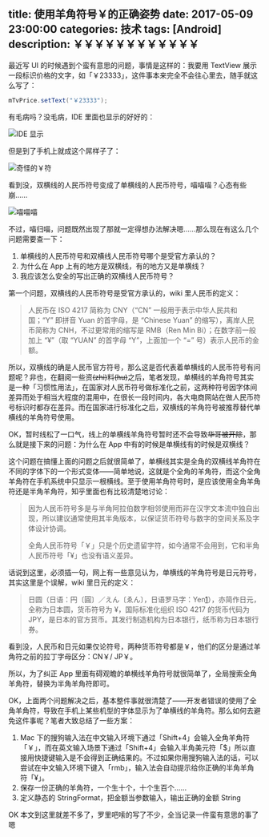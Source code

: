 title: 使用羊角符号￥的正确姿势
date: 2017-05-09 23:00:00
categories: 技术
tags: [Android]
description: ￥￥￥￥￥￥￥￥￥￥￥￥
---

最近写 UI 的时候遇到个蛮有意思的问题，事情是这样的：我要用 TextView 展示一段标识价格的文字，如「￥23333」，这件事本来完全不会往心里去，随手就这么写了：

```java
mTvPrice.setText("￥23333");
```

有毛病吗？没毛病，IDE 里面也显示的好好的：

![](http://ojanerta1.bkt.clouddn.com/2017-05-09-WX20170509-230333-2x.png "IDE 显示")

但是到了手机上就成这个屌样子了：

![](http://ojanerta1.bkt.clouddn.com/2017-05-09-Screenshot_2017-05-09-23-43-23-869_com.sankuai.me.png "奇怪的￥符")

看到没，双横线的人民币符号变成了单横线的人民币符号，喵喵喵？心态有些崩……

![](http://ojanerta1.bkt.clouddn.com/2017-05-09-WX20170509-235737-2x.png "喵喵喵")

不过，喵归喵，问题既然出现了那就一定得想办法解决嗯……那么现在有这么几个问题需要查一下：

1. 单横线的人民币符号和双横线人民币符号哪个是受官方承认的？
2. 为什么在 App 上有的地方是双横线，有的地方又是单横线？
3. 我应该怎么安全的写出正确的双横线人民币符号？

第一个问题，双横线的人民币符号是受官方承认的，wiki 里人民币的定义：

> 人民币在 ISO 4217 简称为 CNY（“CN” 一般用于表示中华人民共和国；“Y” 即拼音 Yuan 的首字母，是 “Chinese Yuan” 的缩写），离岸人民币简称为 CNH，不过更常用的缩写是 RMB（Ren Min Bi）；在数字前一般加上 “¥”（取 “YUAN” 的首字母 “Y”，上面加一个 “=” 号）表示人民币的金额。

所以，双横线的确是人民币官方符号，那么这是否代表着单横线的人民币符号有问题呢？非也，在翻阅一些资~~(zhi)~~料~~(hu)~~之后，笔者发现，单横线的羊角符号其实是一种「习惯性用法」，在国家对人民币符号做标准化之前，这两种符号因字体间差异而处于相当大程度的混用中，在很长一段时间内，各大电商网站在做人民币符号标识时都存在差异。而在国家进行标准化之后，双横线的羊角符号被推荐替代单横线的羊角符号使用。

OK，暂时线松了一口气，线上的单横线羊角符号暂时还不会导致~~华哥被开除~~，那么就是接下来的问题：为什么在 App 中有的时候是单横线有的时候是双横线？

这个问题在搞懂上面的问题之后就很简单了，单横线其实是全角的双横线羊角符在不同的字体下的一个形式变体——简单地说，这就是个全角的羊角符，而这个全角羊角符在手机系统中只显示一根横线。至于使用羊角符号时，是应该使用全角羊角符还是半角羊角符，知乎里面也有比较清楚地讨论：

> 因为人民币符号多是与半角阿拉伯数字相邻使用而非在汉字文本流中独自出现，所以建议通常使用其半角版本，以保证货币符号与数字的空间关系及字体设计协调。
> 
> 全角人民币符号「￥」只是个历史遗留字符，如今通常不会用到，它和半角人民币符号「¥」也没有语义差异。

话说到这里，必须插一句，网上有一些意见认为，单横线的羊角符号是日元符号，其实这里是个误解，wiki 里日元的定义：

> 日圆（日语：円〔圓〕／えん〔ゑん〕，日语罗马字：Yen[1](#)），亦简作日元，全称为日本圆，货币符号为 ¥，国际标准化组织 ISO 4217 的货币代码为 JPY，是日本的官方货币。其发行制造机构为日本银行，纸币称为日本银行券。

看到没，人民币和日元如果仅论符号，两种货币符号都是￥，他们的区分是通过羊角符之前的拉丁字母区分：CN￥/ JP￥。

所以，为了纠正 App 里面有碍观瞻的单横线羊角符号就很简单了，全局搜索全角羊角符，替换为半角羊角符即可。

OK，上面两个问题解决之后，基本整件事就很清楚了——开发者错误的使用了全角羊角符，导致在手机上某些机型的字体显示为了单横线的羊角符。那么如何去避免这件事呢？笔者大致总结了一些方案：

1. Mac 下的搜狗输入法在中文输入环境下通过「Shift+4」会输入全角羊角符「￥」，而在英文输入场景下通过「Shift+4」会输入半角美元符「$」所以直接用快捷键输入是不会得到正确结果的。不过如果你用搜狗输入法的话，可以尝试在中文输入环境下键入「rmb」，输入法会自动提示给你正确的半角羊角符「¥」。
2. 保存一份正确的羊角符，一个生十个，十个生百个……
3. 定义静态的 StringFormat，把金额当参数输入，输出正确的金额 String

OK 本文到这里就差不多了，罗里吧嗦的写了不少，全当记录一件蛮有意思的事了嗯